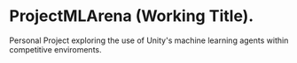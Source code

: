 # ProjectMLArena (Working Title).
Personal Project exploring the use of Unity's machine learning agents within competitive enviroments.


